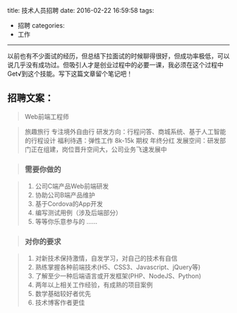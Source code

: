 title: 技术人员招聘
date: 2016-02-22 16:59:58
tags:
- 招聘
categories:
- 工作
---

以前也有不少面试的经历，但总结下拉面试的时候聊得很好，但成功率极低，可以说几乎没有成功过。但吸引人才是创业过程中的必要一课，我必须在这个过程中Get√到这个技能。写下这篇文章留个笔记吧！

## 招聘文案：

> Web前端工程师
 
> 旅趣旅行 专注境外自由行
> 研发方向：行程问答、商城系统、基于人工智能的行程设计
> 福利待遇：弹性工作 8k-15k 期权 年终分红
> 发展空间：研发部门正在组建，岗位晋升空间大，公司业务飞速发展中

> ### 需要你做的

> 1. 公司C端产品Web前端研发
> 2. 协助公司B端产品维护
> 3. 基于Cordova的App开发
> 4. 编写测试用例（涉及后端部分）
> 5. 等等你乐意参与的 ……

> ### 对你的要求

> 1. 对新技术保持激情，自发学习，对自己的技术有自信
> 1. 熟练掌握各种前端技术(H5、CSS3、Javascript、jQuery等)
> 1. 了解至少一种后端语言或开发框架(PHP、NodeJS、Python)
> 1. 两年以上相关工作经验，有成熟的项目案例
> 1. 数学基础较好者优先
> 1. 技术博客作者更佳
